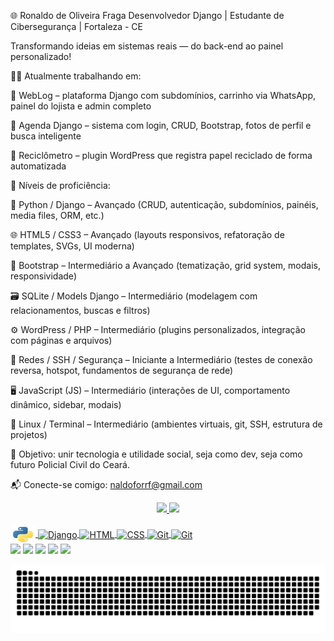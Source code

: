 🌐 Ronaldo de Oliveira Fraga
Desenvolvedor Django | Estudante de Cibersegurança | Fortaleza - CE

Transformando ideias em sistemas reais — do back-end ao painel personalizado!

👨‍💻 Atualmente trabalhando em:

🔹 WebLog – plataforma Django com subdomínios, carrinho via WhatsApp, painel do lojista e admin completo

🔹 Agenda Django – sistema com login, CRUD, Bootstrap, fotos de perfil e busca inteligente

🔹 Reciclômetro – plugin WordPress que registra papel reciclado de forma automatizada

🧠 Níveis de proficiência:

🐍 Python / Django – Avançado (CRUD, autenticação, subdomínios, painéis, media files, ORM, etc.)

🌐 HTML5 / CSS3 – Avançado (layouts responsivos, refatoração de templates, SVGs, UI moderna)

🎨 Bootstrap – Intermediário a Avançado (tematização, grid system, modais, responsividade)

🗃️ SQLite / Models Django – Intermediário (modelagem com relacionamentos, buscas e filtros)

⚙️ WordPress / PHP – Intermediário (plugins personalizados, integração com páginas e arquivos)

📡 Redes / SSH / Segurança – Iniciante a Intermediário (testes de conexão reversa, hotspot, fundamentos de segurança de rede)

🖥️ JavaScript (JS) – Intermediário (interações de UI, comportamento dinâmico, sidebar, modais)

🐧 Linux / Terminal – Intermediário (ambientes virtuais, git, SSH, estrutura de projetos)

🎯 Objetivo: unir tecnologia e utilidade social, seja como dev, seja como futuro Policial Civil do Ceará.

📬 Conecte-se comigo: naldoforrf@gmail.com


<div align="center">
  <a href="https://github.com/ronaldo251">
  <img height="180em" src="https://github-readme-stats.vercel.app/api?username=ronaldo251&show_icons=true&theme=dark&include_all_commits=true&count_private=true"/>
  <img height="180em" src="https://github-readme-stats.vercel.app/api/top-langs/?username=ronaldo251&layout=compact&langs_count=7&theme=dark"/>
</div>
  </div>
<div style="display: inline_block"><br>
  <img align="center" alt="Python" height="30" width="40" src="https://raw.githubusercontent.com/devicons/devicon/master/icons/python/python-original.svg">
  <img align="center" alt="Django" height="30" width="40" src="https://cdn.jsdelivr.net/gh/devicons/devicon/icons/django/django-plain.svg" />
  <img align="center" alt="HTML" height="30" width="40" src="https://cdn.jsdelivr.net/gh/devicons/devicon/icons/html5/html5-original.svg" />
  <img align="center" alt="CSS" height="30" width="40" src="https://cdn.jsdelivr.net/gh/devicons/devicon/icons/css3/css3-original.svg" />
  <img align="center" alt="Git" height="30" width="40" src="https://cdn.jsdelivr.net/gh/devicons/devicon/icons/linux/linux-original.svg" />
  <img align="center" alt="Git" height="30" width="40" src="https://cdn.jsdelivr.net/gh/devicons/devicon/icons/git/git-original.svg" />
</div>

<div> 
  <a href="https://instagram.com/_sr.coronel" target="_blank"><img src="https://img.shields.io/badge/-Instagram-%23E4405F?style=for-the-badge&logo=instagram&logoColor=white" target="_blank"></a>
 	<a href="https://www.twitch.tv/belarus251" target="_blank"><img src="https://img.shields.io/badge/Twitch-9146FF?style=for-the-badge&logo=twitch&logoColor=white" target="_blank"></a>
 <a href="https://discord.com/pimenta616" target="_blank"><img src="https://img.shields.io/badge/Discord-7289DA?style=for-the-badge&logo=discord&logoColor=white" target="_blank"></a> 
  <a href = "mailto:naldoforrf@gmail.com"><img src="https://img.shields.io/badge/-Gmail-%23333?style=for-the-badge&logo=gmail&logoColor=white" target="_blank"></a>
  <a href="https://www.linkedin.com/in/ronaldo-fraga-49a11114a/" target="_blank"><img src="https://img.shields.io/badge/-LinkedIn-%230077B5?style=for-the-badge&logo=linkedin&logoColor=white" target="_blank"></a> 

![snake dark gif](https://github.com/Ronaldo251/Ronaldo251/blob/main/dist/github-contribution-grid-snake-dark.svg?palette=github-dark)






 
</div>
